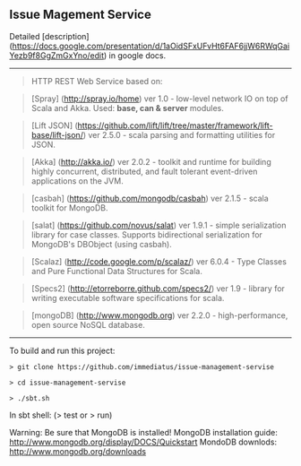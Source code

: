 Issue Magement Service
-------------------------

 Detailed [description] (https://docs.google.com/presentation/d/1aOidSFxUFvHt6FAF6jjW6RWqGaiYezb9f8GgZmGxYno/edit) in google docs.

-------------------------

> HTTP REST Web Service based on:

> [Spray] (http://spray.io/home) ver 1.0 - low-level network IO on top of Scala and Akka. Used: <b>base, can & server</b> modules.

> [Lift JSON] (https://github.com/lift/lift/tree/master/framework/lift-base/lift-json/) ver 2.5.0 - scala parsing and formatting utilities for JSON.

> [Akka] (http://akka.io/) ver 2.0.2 - toolkit and runtime for building highly concurrent, distributed, and fault tolerant event-driven applications on the JVM.

> [casbah] (https://github.com/mongodb/casbah) ver 2.1.5 - scala toolkit for MongoDB.

> [salat] (https://github.com/novus/salat) ver 1.9.1 - simple serialization library for case classes. Supports bidirectional serialization for MongoDB's DBObject (using casbah).

> [Scalaz] (http://code.google.com/p/scalaz/) ver 6.0.4 - Type Classes and Pure Functional Data Structures for Scala.

> [Specs2] (http://etorreborre.github.com/specs2/) ver 1.9 - library for writing executable software specifications for scala.

> [mongoDB] (http://www.mongodb.org) ver 2.2.0 - high-performance, open source NoSQL database. 

------------------------

To build and run this project:

    > git clone https://github.com/immediatus/issue-management-servise
    
    > cd issue-management-servise
    
    > ./sbt.sh

In sbt shell: (> test or > run)

Warning:
  Be sure that MongoDB is installed!
  MongoDB installation guide: http://www.mongodb.org/display/DOCS/Quickstart
  MondoDB downlods: http://www.mongodb.org/downloads